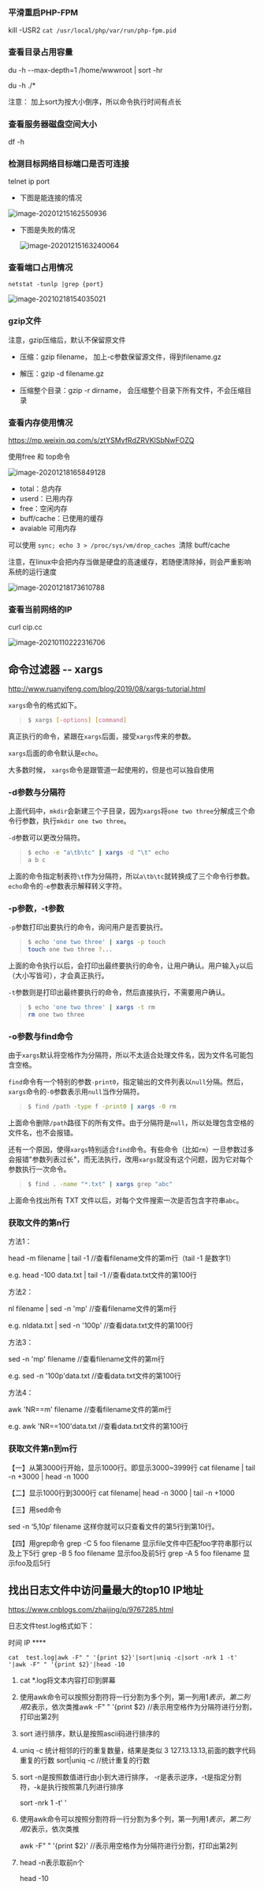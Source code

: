 ### 平滑重启PHP-FPM

kill -USR2 `cat /usr/local/php/var/run/php-fpm.pid`

### 查看目录占用容量

du -h --max-depth=1 /home/wwwroot | sort -hr 

du -h ./*

注意： 加上sort为按大小倒序，所以命令执行时间有点长

### 查看服务器磁盘空间大小

df -h

### 检测目标网络目标端口是否可连接

telnet ip port

- 下图是能连接的情况

![image-20201215162550936](https://gitee.com/Vanni/pic-bed/raw/master/img/image-20201215162550936.png)

- 下图是失败的情况

  ![image-20201215163240064](https://gitee.com/Vanni/pic-bed/raw/master/img/image-20201215163240064.png)



### 查看端口占用情况

`netstat -tunlp |grep {port} `

![image-20210218154035021](C:%5CUsers%5C99380%5CAppData%5CRoaming%5CTypora%5Ctypora-user-images%5Cimage-20210218154035021.png)



### gzip文件

注意，gzip压缩后，默认不保留原文件

- 压缩：gzip filename， 加上-c参数保留源文件，得到filename.gz
- 解压：gzip -d filename.gz

- 压缩整个目录：gzip -r dirname， 会压缩整个目录下所有文件，不会压缩目录



### 查看内存使用情况

https://mp.weixin.qq.com/s/ztYSMvfRdZRVKlSbNwFOZQ

使用free 和 top命令

![image-20201218165849128](https://gitee.com/Vanni/pic-bed/raw/master/img/image-20201218165849128.png)

- total：总内存
- userd：已用内存
- free：空闲内存
- buff/cache：已使用的缓存
- avaiable 可用内存

可以使用 `sync; echo 3 > /proc/sys/vm/drop_caches `清除 buff/cache

注意，在linux中会把内存当做是硬盘的高速缓存，若随便清除掉，则会严重影响系统的运行速度



![image-20201218173610788](https://gitee.com/Vanni/pic-bed/raw/master/img/image-20201218173610788.png)

### 查看当前网络的IP

curl cip.cc

![image-20210110222316706](https://gitee.com/Vanni/pic-bed/raw/master/img/image-20210110222316706.png)

## 命令过滤器 -- xargs

http://www.ruanyifeng.com/blog/2019/08/xargs-tutorial.html



`xargs`命令的格式如下。

> ```bash
> $ xargs [-options] [command]
> ```

真正执行的命令，紧跟在`xargs`后面，接受`xargs`传来的参数。

`xargs`后面的命令默认是`echo`。

大多数时候， `xargs`命令是跟管道一起使用的，但是也可以独自使用

### -d参数与分隔符

上面代码中，`mkdir`会新建三个子目录，因为`xargs`将`one two three`分解成三个命令行参数，执行`mkdir one two three`。

`-d`参数可以更改分隔符。

> ```bash
> $ echo -e "a\tb\tc" | xargs -d "\t" echo
> a b c
> ```

上面的命令指定制表符`\t`作为分隔符，所以`a\tb\tc`就转换成了三个命令行参数。`echo`命令的`-e`参数表示解释转义字符。

### -p参数，-t参数

`-p`参数打印出要执行的命令，询问用户是否要执行。

> ```bash
> $ echo 'one two three' | xargs -p touch
> touch one two three ?...
> ```

上面的命令执行以后，会打印出最终要执行的命令，让用户确认。用户输入`y`以后（大小写皆可），才会真正执行。

`-t`参数则是打印出最终要执行的命令，然后直接执行，不需要用户确认。

> ```bash
> $ echo 'one two three' | xargs -t rm
> rm one two three
> ```

### -o参数与find命令

由于`xargs`默认将空格作为分隔符，所以不太适合处理文件名，因为文件名可能包含空格。

`find`命令有一个特别的参数`-print0`，指定输出的文件列表以`null`分隔。然后，`xargs`命令的`-0`参数表示用`null`当作分隔符。

> ```bash
> $ find /path -type f -print0 | xargs -0 rm
> ```

上面命令删除`/path`路径下的所有文件。由于分隔符是`null`，所以处理包含空格的文件名，也不会报错。

还有一个原因，使得`xargs`特别适合`find`命令。有些命令（比如`rm`）一旦参数过多会报错"参数列表过长"，而无法执行，改用`xargs`就没有这个问题，因为它对每个参数执行一次命令。

> ```bash
> $ find . -name "*.txt" | xargs grep "abc"
> ```

上面命令找出所有 TXT 文件以后，对每个文件搜索一次是否包含字符串`abc`。

### 获取文件的第n行

方法1：

head -m filename | tail -1                    //查看filename文件的第m行（tail -1 是数字1）

e.g.   head -100 data.txt | tail -1          //查看data.txt文件的第100行



方法2：

 nl filename | sed -n 'mp'                     //查看filename文件的第m行

e.g.   nldata.txt | sed -n '100p'             //查看data.txt文件的第100行

方法3：

sed -n 'mp' filename                            //查看filename文件的第m行

e.g.   sed -n '100p'data.txt                   //查看data.txt文件的第100行


方法4：

awk 'NR==m' filename                        //查看filename文件的第m行

e.g.  awk 'NR==100'data.txt               //查看data.txt文件的第100行

### 获取文件第n到m行

【一】从第3000行开始，显示1000行。即显示3000~3999行
cat filename | tail -n +3000 | head -n 1000



【二】显示1000行到3000行
cat filename| head -n 3000 | tail -n +1000



【三】用sed命令

sed -n ‘5,10p’ filename 这样你就可以只查看文件的第5行到第10行。



【四】用grep命令
grep -C 5 foo filename 显示file文件中匹配foo字符串那行以及上下5行
grep -B 5 foo filename 显示foo及前5行
grep -A 5 foo filename 显示foo及后5行



## 找出日志文件中访问量最大的top10 IP地址

https://www.cnblogs.com/zhaijing/p/9767285.html

日志文件test.log格式如下：

时间 IP  ****

```shell
cat  test.log|awk -F" " '{print $2}'|sort|uniq -c|sort -nrk 1 -t' '|awk -F" " '{print $2}'|head -10
```

1. cat *.log将文本内容打印到屏幕

2. 使用awk命令可以按照分割符将一行分割为多个列，第一列用$1表示，第二列用$2表示，依次类推awk -F" " '{print $2}   //表示用空格作为分隔符进行分割，打印出第2列

3. sort 进行排序，默认是按照ascii码进行排序的

4. uniq -c 统计相邻的行的重复数量，结果是类似 3 127.13.13.13,前面的数字代码重复的行数   sort|uniq -c  //统计重复的行数

5. sort -n是按照数值进行由小到大进行排序， -r是表示逆序，-t是指定分割符，-k是执行按照第几列进行排序

   sort -nrk 1 -t' '

6. 使用awk命令可以按照分割符将一行分割为多个列，第一列用$1表示，第二列用$2表示，依次类推

   awk -F" " '{print $2}'  //表示用空格作为分隔符进行分割，打印出第2列

7. head -n表示取前n个

   head -10